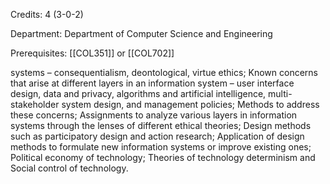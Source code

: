 Credits: 4 (3-0-2)

Department: Department of Computer Science and Engineering

Prerequisites: [[COL351]] or [[COL702]]

systems – consequentialism, deontological, virtue ethics; Known concerns that arise at different layers in an information system – user interface design, data and privacy, algorithms and artificial intelligence, multi-stakeholder system design, and management policies; Methods to address these concerns; Assignments to analyze various layers in information systems through the lenses of different ethical theories; Design methods such as participatory design and action research; Application of design methods to formulate new information systems or improve existing ones; Political economy of technology; Theories of technology determinism and Social control of technology.
